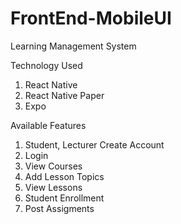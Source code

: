 # FrontEnd-MobileUI
Learning Management System

Technology Used
1. React Native
2. React Native Paper
3. Expo

Available Features
1. Student, Lecturer Create Account
2. Login
3. View Courses
4. Add Lesson Topics
5. View Lessons
6. Student Enrollment
7. Post Assigments
